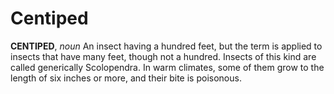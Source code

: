 # Centiped

**CENTIPED**, _noun_ An insect having a hundred feet, but the term is applied to insects that have many feet, though not a hundred. Insects of this kind are called generically Scolopendra. In warm climates, some of them grow to the length of six inches or more, and their bite is poisonous.